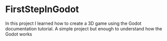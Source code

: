 # FirstStepInGodot
In this project I learned how to create a 3D game using the Godot documentation tutorial. A simple project but enough to understand how the Godot works
